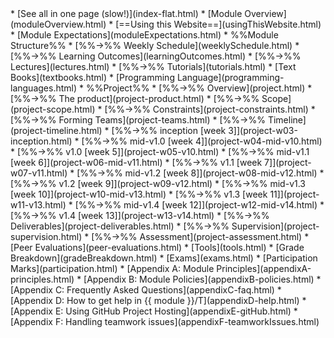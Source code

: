 <navigation>
* [See all in one page (slow!)](index-flat.html)
* [Module Overview](moduleOverview.html)
* [==Using this Website==](usingThisWebsite.html)
* [Module Expectations](moduleExpectations.html)
* %%Module Structure%%
* [%%→%% Weekly Schedule](weeklySchedule.html)
* [%%→%% Learning Outcomes](learningOutcomes.html)
* [%%→%% Lectures](lectures.html)
* [%%→%% Tutorials](tutorials.html)
* [Text Books](textbooks.html)
* [Programming Language](programming-languages.html)
* %%Project%%
* [%%→%% Overview](project.html)
* [%%→%% The product](project-product.html)
* [%%→%% Scope](project-scope.html)
* [%%→%% Constraints](project-constraints.html)
* [%%→%% Forming Teams](project-teams.html)
* [%%→%% Timeline](project-timeline.html)
* [%%→%% inception [week 3]](project-w03-inception.html)
* [%%→%% mid-v1.0 [week 4]](project-w04-mid-v10.html)
* [%%→%% v1.0 [week 5]](project-w05-v10.html)
* [%%→%% mid-v1.1 [week 6]](project-w06-mid-v11.html)
* [%%→%% v1.1 [week 7]](project-w07-v11.html)
* [%%→%% mid-v1.2 [week 8]](project-w08-mid-v12.html)
* [%%→%% v1.2 [week 9]](project-w09-v12.html)
* [%%→%% mid-v1.3 [week 10]](project-w10-mid-v13.html)
* [%%→%% v1.3 [week 11]](project-w11-v13.html)
* [%%→%% mid-v1.4 [week 12]](project-w12-mid-v14.html)
* [%%→%% v1.4 [week 13]](project-w13-v14.html)
* [%%→%% Deliverables](project-deliverables.html)
* [%%→%% Supervision](project-supervision.html)
* [%%→%% Assessment](project-assessment.html)
* [Peer Evaluations](peer-evaluations.html)
* [Tools](tools.html)
* [Grade Breakdown](gradeBreakdown.html)
* [Exams](exams.html)
* [Participation Marks](participation.html)
* [Appendix A: Module Principles](appendixA-principles.html)
* [Appendix B: Module Policies](appendixB-policies.html)
* [Appendix C: Frequently Asked Questions](appendixC-faq.html)
* [Appendix D: How to get help in {{ module }}/T](appendixD-help.html)
* [Appendix E: Using GitHub Project Hosting](appendixE-gitHub.html)
* [Appendix F: Handling teamwork issues](appendixF-teamworkIssues.html)
</navigation>
